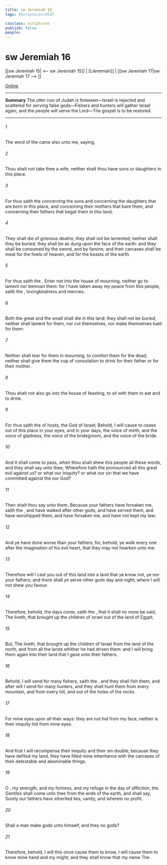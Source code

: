 ```yaml
---
title: sw Jeremiah 16
tags: #Scriptures\OldT

cssclass: scriptures
publish: false
people:
---
```


# sw Jeremiah 16
[[sw Jeremiah 15| <-- sw Jeremiah 15]] | [[Jeremiah]] | [[sw Jeremiah 17|sw Jeremiah 17 --> ]]

[Online](https://churchofjesuschrist.org/study/scriptures/ot/jer/16?lang=eng)

---
__Summary__
The utter ruin of Judah is foreseen—Israel is rejected and scattered for serving false gods—Fishers and hunters will gather Israel again, and the people will serve the Lord—The gospel is to be restored.

---
###### 1 
The word of the  came also unto me, saying,

###### 2 
Thou shalt not take thee a wife, neither shalt thou have sons or daughters in this place.

###### 3 
For thus saith the  concerning the sons and concerning the daughters that are born in this place, and concerning their mothers that bare them, and concerning their fathers that begat them in this land;

###### 4 
They shall die of grievous deaths; they shall not be lamented; neither shall they be buried;  they shall be as dung upon the face of the earth: and they shall be consumed by the sword, and by famine; and their carcases shall be meat for the fowls of heaven, and for the beasts of the earth.

###### 5 
For thus saith the , Enter not into the house of mourning, neither go to lament nor bemoan them: for I have taken away my peace from this people, saith the ,  lovingkindness and mercies.

###### 6 
Both the great and the small shall die in this land: they shall not be buried, neither shall  lament for them, nor cut themselves, nor make themselves bald for them:

###### 7 
Neither shall  tear  for them in mourning, to comfort them for the dead; neither shall  give them the cup of consolation to drink for their father or for their mother.

###### 8 
Thou shalt not also go into the house of feasting, to sit with them to eat and to drink.

###### 9 
For thus saith the  of hosts, the God of Israel; Behold, I will cause to cease out of this place in your eyes, and in your days, the voice of mirth, and the voice of gladness, the voice of the bridegroom, and the voice of the bride.

###### 10 
And it shall come to pass, when thou shalt shew this people all these words, and they shall say unto thee, Wherefore hath the  pronounced all this great evil against us? or what  our iniquity? or what  our sin that we have committed against the  our God?

###### 11 
Then shalt thou say unto them, Because your fathers have forsaken me, saith the , and have walked after other gods, and have served them, and have worshipped them, and have forsaken me, and have not kept my law;

###### 12 
And ye have done worse than your fathers; for, behold, ye walk every one after the imagination of his evil heart, that they may not hearken unto me:

###### 13 
Therefore will I cast you out of this land into a land that ye know not,  ye nor your fathers; and there shall ye serve other gods day and night; where I will not shew you favour.

###### 14 
Therefore, behold, the days come, saith the , that it shall no more be said, The  liveth, that brought up the children of Israel out of the land of Egypt;

###### 15 
But, The  liveth, that brought up the children of Israel from the land of the north, and from all the lands whither he had driven them: and I will bring them again into their land that I gave unto their fathers.

###### 16 
Behold, I will send for many fishers, saith the , and they shall fish them; and after will I send for many hunters, and they shall hunt them from every mountain, and from every hill, and out of the holes of the rocks.

###### 17 
For mine eyes  upon all their ways: they are not hid from my face, neither is their iniquity hid from mine eyes.

###### 18 
And first I will recompense their iniquity and their sin double; because they have defiled my land, they have filled mine inheritance with the carcases of their detestable and abominable things.

###### 19 
O , my strength, and my fortress, and my refuge in the day of affliction, the Gentiles shall come unto thee from the ends of the earth, and shall say, Surely our fathers have inherited lies, vanity, and  wherein  no profit.

###### 20 
Shall a man make gods unto himself, and they  no gods?

###### 21 
Therefore, behold, I will this once cause them to know, I will cause them to know mine hand and my might; and they shall know that my name  The .

